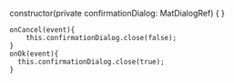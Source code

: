 constructor(private confirmationDialog: MatDialogRef<CEConfirmationDialogComponent>) { }

    onCancel(event){
        this.confirmationDialog.close(false);
    }
    onOk(event){
      this.confirmationDialog.close(true);  
    }
